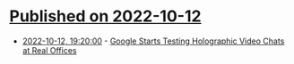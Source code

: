 # [Published on 2022-10-12](index.md)

* [2022-10-12, 19:20:00](https://tech.slashdot.org/story/22/10/12/1638205/google-starts-testing-holographic-video-chats-at-real-offices?utm_source=rss1.0mainlinkanon&utm_medium=feed) - [Google Starts Testing Holographic Video Chats at Real Offices](https://tech.slashdot.org/story/22/10/12/1638205/google-starts-testing-holographic-video-chats-at-real-offices?utm_source=rss1.0mainlinkanon&utm_medium=feed)
